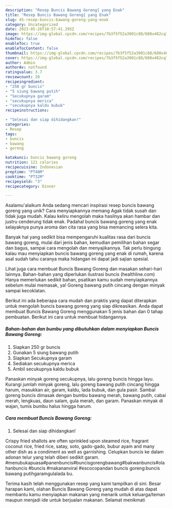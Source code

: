 ```yaml
---
description: "Resep Buncis Bawang Goreng{ yang Enak"
title: "Resep Buncis Bawang Goreng{ yang Enak"
slug: 45-resep-buncis-bawang-goreng-yang-enak
category: Uncategorized
date: 2023-05-26T18:57:41.295Z
image: https://img-global.cpcdn.com/recipes/7b3f5f52a3901c88/680x482cq70/buncis-bawang-goreng-foto-resep-utama.jpg
hideToc: false
enableToc: true
enableTocContent: false
thumbnail: https://img-global.cpcdn.com/recipes/7b3f5f52a3901c88/680x482cq70/buncis-bawang-goreng-foto-resep-utama.jpg
cover: https://img-global.cpcdn.com/recipes/7b3f5f52a3901c88/680x482cq70/buncis-bawang-goreng-foto-resep-utama.jpg
author: Admin
authorAv: notfound
ratingvalue: 3.7
reviewcount: 20
recipeingredient:
- "250 gr buncis"
- "5 siung bawang putih"
- "Secukupnya garam"
- "secukupnya merica"
- "secukupnya kaldu bubuk"
recipeinstructions:

- "Selesai dan siap dihidangkan!"
categories:
- Resep
tags:
- buncis
- bawang
- goreng

katakunci: buncis bawang goreng 
nutrition: 121 calories
recipecuisine: Indonesian
preptime: "PT40M"
cooktime: "PT32M"
recipeyield: "3"
recipecategory: Dinner

---
```



Asalamu'alaikum Anda sedang mencari inspirasi resep buncis bawang goreng yang unik? Cara menyiapkannya memang Agak tidak susah dan tidak juga mudah. Kalau keliru mengolah maka hasilnya akan hambar dan justru cenderung tidak enak. Padahal buncis bawang goreng yang enak selayaknya punya aroma dan cita rasa yang bisa memancing selera kita.


Banyak hal yang sedikit bisa mempengaruhi kualitas rasa dari buncis bawang goreng, mulai dari jenis bahan, kemudian pemilihan bahan segar dan bagus, sampai cara mengolah dan menyajikannya. Tak perlu bingung kalau mau menyiapkan buncis bawang goreng yang enak di rumah, karena asal sudah tahu caranya maka hidangan ini dapat jadi sajian spesial.

Lihat juga cara membuat Buncis Bawang Goreng dan masakan sehari-hari lainnya. Bahan-bahan yang diperlukan ilustrasi buncis (healthline.com) Hanya memerlukan sedikit bahan, psatikan kamu sudah menyiapkannya sebelum mulai memasak, ya! Goreng bawang putih cincang dengan minyak sampai kecoklatan.


Berikut ini ada beberapa cara mudah dan praktis yang dapat diterapkan untuk mengolah buncis bawang goreng yang siap dikreasikan. Anda dapat membuat Buncis Bawang Goreng menggunakan 5 jenis bahan dan 0 tahap pembuatan. Berikut ini cara untuk membuat hidangannya.

<!--inarticleads1-->

##### Bahan-bahan dan bumbu yang dibutuhkan dalam menyiapkan Buncis Bawang Goreng:

1. Siapkan 250 gr buncis
1. Gunakan 5 siung bawang putih
1. Siapkan Secukupnya garam
1. Sediakan secukupnya merica
1. Ambil secukupnya kaldu bubuk


Panaskan minyak goreng secukupnya, lalu goreng buncis hingga layu. Kurangi jumlah minyak goreng, lalu goreng bawang putih cincang hingga harum, masukkan air, garam, kaldu, lada bubuk, dan gula pasir. Sambal goreng buncis dimasak dengan bumbu bawang merah, bawang putih, cabai merah, lengkuas, daun salam, gula merah, dan garam. Panaskan minyak di wajan, tumis bumbu halus hingga harum. 

<!--inarticleads2-->

##### Cara membuat Buncis Bawang Goreng:


1. Selesai dan siap dihidangkan!

Crispy fried shallots are often sprinkled upon steamed rice, fragrant coconut rice, fried rice, satay, soto, gado-gado, bubur ayam and many other dish as a condiment as well as garnishing. Celupkan buncis ke dalam adonan telur yang telah diberi sedikit garam. #menubukapuasa#panenbuncis#buncisgorengbawang#bakwanbuncis#olahanbuncis #buncis #makananviral #escocopandan buncis goreng:buncis bawang putihgaramgulalada bu. 

Terima kasih telah menggunakan resep yang kami tampilkan di sini. Besar harapan kami, olahan Buncis Bawang Goreng yang mudah di atas dapat membantu kamu menyiapkan makanan yang menarik untuk keluarga/teman maupun menjadi ide untuk berjualan makanan. Selamat menikmati
